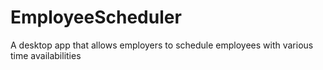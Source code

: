 # EmployeeScheduler
A desktop app that allows employers to schedule employees with various time availabilities
